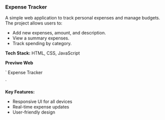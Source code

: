 ### Expense Tracker

A simple web application to track personal expenses and manage budgets. The project allows users to:

- Add new expenses, amount, and description.
- View a summary expenses.
- Track spending by category.

**Tech Stack:** HTML, CSS, JavaScript

**Previwe Web**

`
<a hfref="https://yusufbigweb.github.io/project-expense-tracker/"> Expense Tracker</a>

`

**Key Features:**
- Responsive UI for all devices
- Real-time expense updates
- User-friendly design
